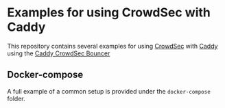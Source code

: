 # Examples for using CrowdSec with Caddy

This repository contains several examples for using [CrowdSec](https://www.crowdsec.net/) with [Caddy](https://caddyserver.com/) using the [Caddy CrowdSec Bouncer](https://github.com/hslatman/caddy-crowdsec-bouncer)

## Docker-compose

A full example of a common setup is provided under the `docker-compose` folder.
